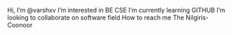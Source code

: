  Hi, I’m @varshxv
 I’m interested in BE CSE
 I’m currently learning GITHUB
 I’m looking to collaborate on software field
 How to reach me The Nilgiris-Coonoor


